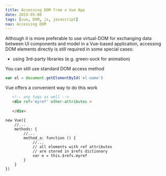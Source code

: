 ```yaml
---
title: Accessing DOM from a Vue App
date: 2019-05-08
tags: [vue, DOM, js, javascript]
nav: Accessing DOM
---
```


Although it is more preferable to use virtual-DOM for exchanging data between UI components and model in a Vue-based application, accessing DOM elements directly is still required in some special cases:

* using 3rd-party libraries (e.g. green-sock for animation)

You can still use standard DOM access method
```js
var el = document.getElementById('el-name')
```

Vue offers a convenient way to do this work

```html
   <!-- any tags as well -->
   <div ref='myref' other-attributes >
   
   </div>
```

```vue
new Vue({
    //...
    methods: {
        //...
        method_a: function () {
            //...
            // all elements with ref attributes
            // are stored in $refs dictionary
            var e = this.$refs.myref
        }
    }
})
```
